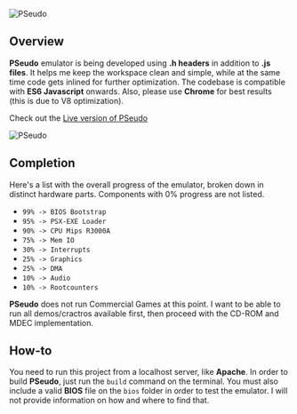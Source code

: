 ![PSeudo](https://raw.githubusercontent.com/dkoliris/pseudo/master/res/motto.png)

## Overview
**PSeudo** emulator is being developed using **.h headers** in addition to **.js files**. It helps me keep the workspace clean and simple, while at the same time code gets inlined for further optimization. The codebase is compatible with **ES6 Javascript** onwards. Also, please use **Chrome** for best results (this is due to V8 optimization).

Check out the [Live version of PSeudo](http://vuemaps.com/pseudo)

![PSeudo](https://raw.githubusercontent.com/dkoliris/pseudo/master/res/screenshot.png)

## Completion
Here's a list with the overall progress of the emulator, broken down in distinct hardware parts. Components with 0% progress are not listed.
* `99% -> BIOS Bootstrap`
* `95% -> PSX-EXE Loader`
* `90% -> CPU Mips R3000A`
* `75% -> Mem IO`
* `30% -> Interrupts`
* `25% -> Graphics`
* `25% -> DMA`
* `10% -> Audio`
* `10% -> Rootcounters`

**PSeudo** does not run Commercial Games at this point. I want to be able to run all demos/cractros available first, then proceed with the CD-ROM and MDEC implementation.

## How-to
You need to run this project from a localhost server, like **Apache**. In order to build **PSeudo**, just run the `build` command on the terminal. You must also include a valid **BIOS** file on the `bios` folder in order to test the emulator. I will not provide information on how and where to find that.
